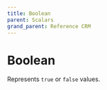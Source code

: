 ```yaml
---
title: Boolean
parent: Scalars
grand_parent: Reference CRM
---
```


# Boolean

Represents `true` or `false` values.

